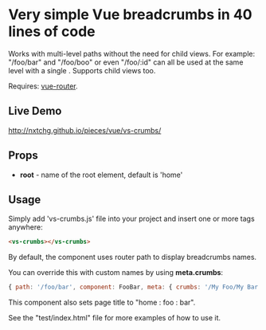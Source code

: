 
# Very simple Vue breadcrumbs in 40 lines of code

Works with multi-level paths without the need for child views. For example: "/foo/bar" and "/foo/boo" or even "/foo/:id" can all be used at the same level with a single <router-view>. Supports child views too.

Requires: [vue-router](https://github.com/vuejs/vue-router).

## Live Demo

http://nxtchg.github.io/pieces/vue/vs-crumbs/

## Props

* **root** - name of the root element, default is 'home'

## Usage

Simply add 'vs-crumbs.js' file into your project and insert one or more tags anywhere:

```html
<vs-crumbs></vs-crumbs>
```

By default, the component uses router path to display breadcrumbs names.

You can override this with custom names by using **meta.crumbs**:

```js
{ path: '/foo/bar', component: FooBar, meta: { crumbs: '/My Foo/My Bar'} }
```

This component also sets page title to "home : foo : bar".

See the "test/index.html" file for more examples of how to use it.
